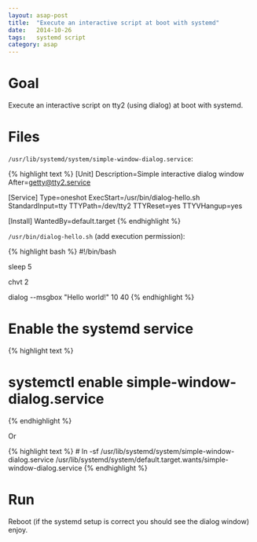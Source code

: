 ```yaml
---
layout: asap-post
title:  "Execute an interactive script at boot with systemd"
date:   2014-10-26
tags:   systemd script
category: asap
---
```


# Goal

Execute an interactive script on tty2 (using dialog) at boot with systemd.

# Files

`/usr/lib/systemd/system/simple-window-dialog.service`:

{% highlight text %}
[Unit]
Description=Simple interactive dialog window
After=getty@tty2.service

[Service]
Type=oneshot
ExecStart=/usr/bin/dialog-hello.sh
StandardInput=tty
TTYPath=/dev/tty2
TTYReset=yes
TTYVHangup=yes

[Install]
WantedBy=default.target
{% endhighlight %}

`/usr/bin/dialog-hello.sh` (add execution permission):

{% highlight bash %}
#!/bin/bash

sleep 5

chvt 2

dialog --msgbox "Hello world!" 10 40
{% endhighlight %}

# Enable the systemd service

{% highlight text %}
# systemctl enable simple-window-dialog.service
{% endhighlight %}

Or

{% highlight text %}
# ln -sf /usr/lib/systemd/system/simple-window-dialog.service /usr/lib/systemd/system/default.target.wants/simple-window-dialog.service
{% endhighlight %}

# Run

Reboot (if the systemd setup is correct you should see the dialog window) enjoy.
